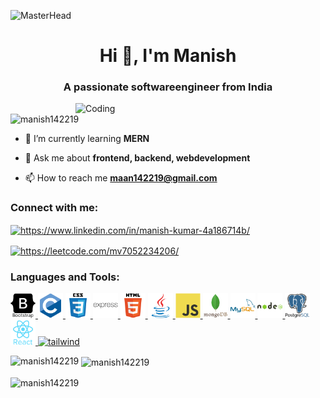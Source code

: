 ![MasterHead](https://cdn.videoplasty.com/animation/chill-coding-programming-lo-fi-animation-stock-animation-21874-1280x720.jpg)


<h1 align="center">Hi 👋, I'm Manish</h1>
<h3 align="center">A passionate softwareengineer from India</h3>

<img align="right" alt="Coding" width="400" src="https://user-images.githubusercontent.com/37551474/113611467-3a567d80-9657-11eb-862b-b07b4f105c6f.gif" >

<p align="left"> <img src="https://komarev.com/ghpvc/?username=manish142219&label=Profile%20views&color=0e75b6&style=flat" alt="manish142219" /> </p>

- 🌱 I’m currently learning **MERN**

- 💬 Ask me about **frontend, backend, webdevelopment**

- 📫 How to reach me **maan142219@gmail.com**

<h3 align="left">Connect with me:</h3>
<p align="left" display ="flex">

<a href="https://linkedin.com/in/https://www.linkedin.com/in/manish-kumar-4a186714b/" target="blank"><img align="center" src="https://raw.githubusercontent.com/rahuldkjain/github-profile-readme-generator/master/src/images/icons/Social/linked-in-alt.svg" alt="https://www.linkedin.com/in/manish-kumar-4a186714b/" height="50" width="60" /></a>

<a href="https://leetcode.com/mv7052234206/" target="blank"><img align="center" src="https://encrypted-tbn0.gstatic.com/images?q=tbn:ANd9GcT4W15Wyk1NO9JCUW9QevnNTR2CwanUh-UThg&usqp=CAU" alt="https://leetcode.com/mv7052234206/" height="70" width="60" /></a>

 
</p>

<h3 align="left">Languages and Tools:</h3>
<p align="left"> <a href="https://getbootstrap.com" target="_blank" rel="noreferrer"> <img src="https://raw.githubusercontent.com/devicons/devicon/master/icons/bootstrap/bootstrap-plain-wordmark.svg" alt="bootstrap" width="40" height="40"/> </a> <a href="https://www.cprogramming.com/" target="_blank" rel="noreferrer"> <img src="https://raw.githubusercontent.com/devicons/devicon/master/icons/c/c-original.svg" alt="c" width="40" height="40"/> </a> <a href="https://www.w3schools.com/css/" target="_blank" rel="noreferrer"> <img src="https://raw.githubusercontent.com/devicons/devicon/master/icons/css3/css3-original-wordmark.svg" alt="css3" width="40" height="40"/> </a> <a href="https://expressjs.com" target="_blank" rel="noreferrer"> <img src="https://raw.githubusercontent.com/devicons/devicon/master/icons/express/express-original-wordmark.svg" alt="express" width="40" height="40"/> </a> <a href="https://www.w3.org/html/" target="_blank" rel="noreferrer"> <img src="https://raw.githubusercontent.com/devicons/devicon/master/icons/html5/html5-original-wordmark.svg" alt="html5" width="40" height="40"/> </a> <a href="https://www.java.com" target="_blank" rel="noreferrer"> <img src="https://raw.githubusercontent.com/devicons/devicon/master/icons/java/java-original.svg" alt="java" width="40" height="40"/> </a> <a href="https://developer.mozilla.org/en-US/docs/Web/JavaScript" target="_blank" rel="noreferrer"> <img src="https://raw.githubusercontent.com/devicons/devicon/master/icons/javascript/javascript-original.svg" alt="javascript" width="40" height="40"/> </a> <a href="https://www.mongodb.com/" target="_blank" rel="noreferrer"> <img src="https://raw.githubusercontent.com/devicons/devicon/master/icons/mongodb/mongodb-original-wordmark.svg" alt="mongodb" width="40" height="40"/> </a> <a href="https://www.mysql.com/" target="_blank" rel="noreferrer"> <img src="https://raw.githubusercontent.com/devicons/devicon/master/icons/mysql/mysql-original-wordmark.svg" alt="mysql" width="40" height="40"/> </a> <a href="https://nodejs.org" target="_blank" rel="noreferrer"> <img src="https://raw.githubusercontent.com/devicons/devicon/master/icons/nodejs/nodejs-original-wordmark.svg" alt="nodejs" width="40" height="40"/> </a> <a href="https://www.postgresql.org" target="_blank" rel="noreferrer"> <img src="https://raw.githubusercontent.com/devicons/devicon/master/icons/postgresql/postgresql-original-wordmark.svg" alt="postgresql" width="40" height="40"/> </a> <a href="https://reactjs.org/" target="_blank" rel="noreferrer"> <img src="https://raw.githubusercontent.com/devicons/devicon/master/icons/react/react-original-wordmark.svg" alt="react" width="40" height="40"/> </a> <a href="https://tailwindcss.com/" target="_blank" rel="noreferrer"> <img src="https://www.vectorlogo.zone/logos/tailwindcss/tailwindcss-icon.svg" alt="tailwind" width="40" height="40"/> </a> </p>

<p><img align="left" src="https://github-readme-stats.vercel.app/api/top-langs?username=manish142219&show_icons=true&locale=en&layout=compact" alt="manish142219" /></p>

<p>&nbsp;<img align="center" src="https://github-readme-stats.vercel.app/api?username=manish142219&show_icons=true&locale=en" alt="manish142219" /></p>

<p><img align="center" src="https://github-readme-streak-stats.herokuapp.com/?user=manish142219&" alt="manish142219" /></p>
